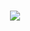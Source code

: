 <h1 align="center">
  <a href="https://git.io/typing-svg">
    <img src="https://readme-typing-svg.herokuapp.com/?lines=Olá!;Tudo+bem+com+você?;É+bom+te+ver+por+aqui!&center=true&size=30">
  </a>
</h1>

<!--
**NathanCruzOficial/NathanCruzOficial** is a ✨ _special_ ✨ repository because its `README.md` (this file) appears on your GitHub profile.

Here are some ideas to get you started:

- 🔭 I’m currently working on ...
- 🌱 I’m currently learning ...
- 👯 I’m looking to collaborate on ...
- 🤔 I’m looking for help with ...
- 💬 Ask me about ...
- 📫 How to reach me: ...
- 😄 Pronouns: ...
- ⚡ Fun fact: ...
-->
